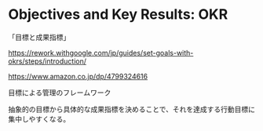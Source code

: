 # Objectives and Key Results: OKR

「目標と成果指標」

https://rework.withgoogle.com/jp/guides/set-goals-with-okrs/steps/introduction/

https://www.amazon.co.jp/dp/4799324616

目標による管理のフレームワーク

抽象的の目標から具体的な成果指標を決めることで、それを達成する行動目標に集中しやすくなる。
